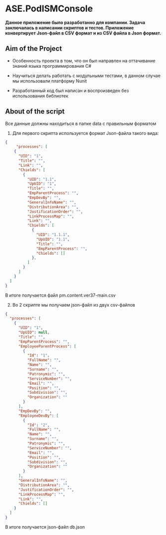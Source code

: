 # ASE.PodISMConsole

**Данное приложение было разработанно для компании. 
Задача заключалась в написании скриптов и тестов. 
Приложение конвертирует Json-файл в CSV формат и из CSV файла в Json формат.** 
 
## Aim of the Project

- Особенность проекта в том, что он был направлен на оттачивание знаний языка программирования C#

- Научиться делать работать с модульными тестами, в данном случае мы использовали платформу Nunit

- Разработанный код был написан и воспроизведен без использования библиотек

## About of the script

Все данные должны находиться в папке data с правильным форматом

1. Для первого скрипта используется формат Json-файла такого вида:

```json
{
     "processes": [
    {
      "UID": "1",
      "Title": "",
      "Link": "",
      "Chields": [
        {
          "UID": "1.1",
          "UpUID": "1",
          "Title": "",
          "EmpParentProcess": "",
          "EmpDevBy": "",
          "GeneralInfoName": "",
          "DistributionArea": "",
          "JustificationOrder": "",
          "LinkProcessMap": "",
          "Link": "",
          "Chields": [
            {
              "UID": "1.1.1",
              "UpUID": "1.1",
              "Title": "",
              "EmpParentProcess": "",
              "Chields": []
            },
          ]
        }
      ]
    }
  ]
}
```

В итоге получается файл pm.content.ver37-main.csv


2. Во 2 скрипте мы получаем json-файл из двух csv-файлов

```json 
{
  "processes": [
    {
      "UID": "1",
      "UpUID": null,
      "Title": "",
      "EmpParentProcess": "",
      "EmployeeParentProcess": [
        {
          "Id": "1",
          "FullName": "",
          "Name": "",
          "Surname": "",
          "Patronymic": "",
          "ServiceNumber": "",
          "Email": "",
          "Position": "",
          "Subdivision": "",
          "Organization": ""
        }
      ],
      "EmpDevBy": "",
      "EmployeeDevBy": [
        {
          "Id": "2",
          "FullName": "",
          "Name": "",
          "Surname": "",
          "Patronymic": "",
          "ServiceNumber": "",
          "Email": "",
          "Position": "",
          "Subdivision": "",
          "Organization": ""
        }
      ],
      "GeneralInfoName": "",
      "DistributionArea": "",
      "JustificationOrder": "",
      "LinkProcessMap": "",
      "Link": "",
      "Chields": []
    }
  ]
}
```

В итоге получается json-файл db.json